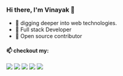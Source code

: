 ### Hi there, I'm Vinayak 👋
- 🔭 digging deeper into web technologies.
- 🌱 Full stack Developer 
- 💬 Open source contributor

#### 📫 checkout my:
<a href="https://twitter.com/Vinayak47427793"><img src="https://img.icons8.com/cute-clipart/64/000000/twitter.png"/></a> <a href="https://www.linkedin.com/in/vinayak-sharma-141096193/"><img src="https://img.icons8.com/cute-clipart/64/000000/linkedin.png"/></a>
<a href="https://vinayaksh42.medium.com/"><img src="https://img.icons8.com/bubbles/64/000000/medium-new.png"/></a>
![](https://github.com/vinayaksh42/github-stats/blob/master/generated/languages.svg)
![](https://github.com/vinayaksh42/github-stats/blob/master/generated/languages.svg)

<!--
**vinayaksh42/vinayaksh42** is a ✨ _special_ ✨ repository because its `README.md` (this file) appears on your GitHub profile.
![My github stats](https://github-readme-stats.vercel.app/api?username=vinayaksh42&show_icons=true)
Here are some ideas to get you started:

- 🔭 I’m currently working on 
- 🌱 I’m currently learning ...
- 👯 I’m looking to collaborate on ...
- 🤔 I’m looking for help with ...
- 💬 Ask me about ...
- 📫 How to reach me: ...
- 😄 Pronouns: ...
- ⚡ Fun fact: ..
-->
